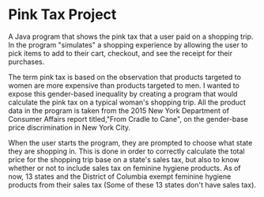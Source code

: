 # Pink Tax Project
A Java program that shows the pink tax that a user paid on a shopping trip. In the program "simulates" a shopping experience by allowing the user to pick items to add to their cart, checkout, and see the receipt for their purchases.

The term pink tax is based on the observation that products targeted to women are more expensive than products targeted to men. I wanted to expose this gender-based inequality by creating a program that would calculate the pink tax on a typical woman's shopping trip. All the product data in the program is taken from the 2015 New York Department of Consumer Affairs report titled,"From Cradle to Cane", on the gender-base price discrimination in New York City.

When the user starts the program, they are prompted to choose what state they are shopping in. This is done in order to correctly calculate the total price for the shopping trip base on a state's sales tax, but also to know whether or not to include sales tax on feminine hygiene products. As of now, 13 states and the District of Columbia exempt feminine hygiene products from their sales tax (Some of these 13 states don't have sales tax).
